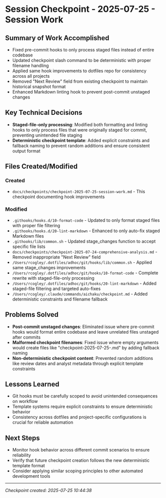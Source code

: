 # Session Checkpoint - 2025-07-25 - Session Work

## Summary of Work Accomplished

- Fixed pre-commit hooks to only process staged files instead of entire codebase
- Updated checkpoint slash command to be deterministic with proper filename handling
- Applied same hook improvements to dotfiles repo for consistency across all projects
- Removed "Next Review" field from existing checkpoint to maintain historical snapshot format
- Enhanced Markdown linting hook to prevent post-commit unstaged changes

## Key Technical Decisions

- **Staged-file-only processing**: Modified both formatting and linting hooks to only process files that were originally
  staged for commit, preventing unintended file staging
- **Deterministic checkpoint template**: Added explicit constraints and fallback naming to prevent random additions and
  ensure consistent output format

## Files Created/Modified

### Created

- `docs/checkpoints/checkpoint-2025-07-25-session-work.md` - This checkpoint documenting hook improvements

### Modified

- `.githooks/hooks.d/10-format-code` - Updated to only format staged files with proper file filtering
- `.githooks/hooks.d/20-lint-markdown` - Enhanced to only auto-fix staged Markdown files
- `.githooks/lib/common.sh` - Updated stage_changes function to accept specific file lists
- `docs/checkpoints/checkpoint-2025-07-24-comprehensive-analysis.md` - Removed inappropriate "Next Review" field
- `/Users/rcogley/.dotfiles/adhoc/git/hooks/lib/common.sh` - Applied same stage_changes improvements
- `/Users/rcogley/.dotfiles/adhoc/git/hooks/10-format-code` - Complete rewrite with staged-file-only processing
- `/Users/rcogley/.dotfiles/adhoc/git/hooks/20-lint-markdown` - Added staged-file filtering and targeted auto-fixes
- `/Users/rcogley/.claude/commands/aichaku/checkpoint.md` - Added deterministic constraints and filename fallback

## Problems Solved

- **Post-commit unstaged changes**: Eliminated issue where pre-commit hooks would format entire codebase and leave
  unrelated files unstaged after commits
- **Malformed checkpoint filenames**: Fixed issue where empty arguments would create files like
  "checkpoint-2025-07-25-.md" by adding fallback naming
- **Non-deterministic checkpoint content**: Prevented random additions like review dates and analyst metadata through
  explicit template constraints

## Lessons Learned

- Git hooks must be carefully scoped to avoid unintended consequences on workflow
- Template systems require explicit constraints to ensure deterministic behavior
- Consistency across dotfiles and project-specific configurations is crucial for reliable automation

## Next Steps

- Monitor hook behavior across different commit scenarios to ensure reliability
- Verify that future checkpoint creation follows the new deterministic template format
- Consider applying similar scoping principles to other automated development tools

---

_Checkpoint created: 2025-07-25 10:44:38_
